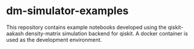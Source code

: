 # dm-simulator-examples
This repository contains example notebooks developed using the qiskit-aakash density-matrix simulation backend for qiskit. A docker container is used as the development environment. 
